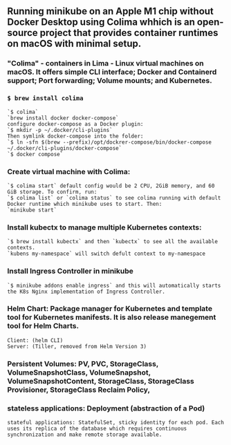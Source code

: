 ## Running minikube on an Apple M1 chip without Docker Desktop using Colima whhich is an open-source project that provides container runtimes on macOS with minimal setup. 

### "Colima" - containers in Lima - Linux virtual machines on macOS. It offers simple CLI interface; Docker and Containerd support; Port forwarding; Volume mounts; and Kubernetes.

### `$ brew install colima`
    `$ colima`
    `brew install docker docker-compose`
    configure docker-compose as a Docker plugin:
    `$ mkdir -p ~/.docker/cli-plugins`
    Then symlink docker-compose into the folder:
    `$ ln -sfn $(brew --prefix)/opt/dockrer-compose/bin/docker-compose ~/.docker/cli-plugins/docker-compose`
    `$ docker compose`

### Create virtual machine with Colima:
    `$ colima start` default config would be 2 CPU, 2GiB memory, and 60 GiB storage. To confirm, run:
    `$ colima list` or `colima status` to see colima running with default Docker runtime which minikube uses to start. Then:
    `minikube start`

### Install kubectx to manage multiple Kubernetes contexts:
    `$ brew install kubectx` and then `kubectx` to see all the available contexts.
    `kubens my-namespace` will switch defult context to my-namespace

### Install Ingress Controller in minikube
    `$ minikube addons enable ingress` and this will automatically starts the K8s Nginx implementation of Ingress Controller.

### Helm Chart: Package manager for Kubernetes and template tool for Kubernetes manifests. It is also release manegement tool for Helm Charts.
    Client: (helm CLI)
    Server: (Tiller, removed from Helm Version 3)

### Persistent Volumes: PV, PVC, StorageClass, VolumeSnapshotClass, VolumeSnapshot, VolumeSnapshotContent, StorageClass, StorageClass Provisioner, StorageClass Reclaim Policy,

### stateless applications: Deployment (abstraction of a Pod)
    stateful applications: StatefulSet, sticky identity for each pod. Each uses its replica of the database which requires continuous synchronization and make remote storage available.
